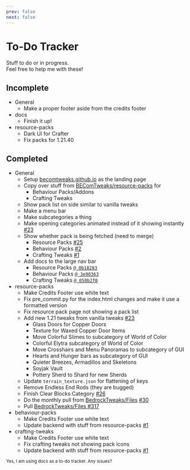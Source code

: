 ```yaml
---
prev: false
next: false
---
```

# To-Do Tracker
Stuff to do or in progress.<br>Feel free to help me with these!
## Incomplete
- General
	- Make a proper footer aside from the credits footer
- docs
	- Finish it up! <!--too lazy-->
- resource-packs
	- Dark UI for Crafter
	- Fix packs for 1.21.40

## Completed
- General
	- Setup [becomtweaks.github.io](https://becomtweaks.github.io) as the landing page
	- Copy over stuff from [BEComTweaks/resource-packs](https://github.com/BEComTweaks/resource-packs) for
		- Behaviour Packs/Addons
		- Crafting Tweaks
 	- Show pack list on side similar to vanilla tweaks
	- Make a menu bar
	- Make subcategories a thing
	- Make opening categories animated instead of it showing instantly [#23](https://github.com/BEComTweaks/resource-packs/pull/23)
    - Show whether pack is being fetched (need to merge)
        - Resource Packs [#25](https://github.com/BEComTweaks/resource-packs/pull/25)
        - Behaviour Packs [#2](https://github.com/BEComTweaks/behaviour-packs/pull/2)
        - Crafting Tweaks [#1](https://github.com/BEComTweaks/crafting-tweaks/pull/1)
  - Add docs to the large nav bar
    - Resource Packs [`@ 0b18283`](https://github.com/BEComTweaks/resource-packs/commit/0b18283e70f7a154334b1074be877c7925320149)
    - Behaviour Packs [`@ 3e90363`](https://github.com/BEComTweaks/behaviour-packs/commit/3e90363ac8af48b7324546dedab1555ffd47f775)
    - Crafting Tweaks [`@ 050b2f0`](https://github.com/BEComTweaks/crafting-tweaks/commit/050b2f02a61732aa1d627351457953c150327957)
- resource-packs
	- Make Credits Footer use white text
	- Fix pre_commit.py for the index.html changes and make it use a formatted version
  	- Fix resource pack page not showing a pack list
	- Add new 1.21 tweaks from vanilla tweaks [#23](https://github.com/BEComTweaks/resource-packs/pull/23)
		- Glass Doors for Copper Doors
		- Texture for Waxed Copper Door Items
		- Move Colorful Slimes to subcategory of World of Color
		- Colorful Elytra subcategory of World of Color
		- Move Crosshairs and Menu Panoramas to subcategory of GUI
		- Hearts and Hunger bars as subcategory of GUI
		- Quieter Breezes, Armadillos and Skeletons
		- Soyjak Vault
		- Pottery Sherd to Shard for new Sherds
	- Update `terrain_texture.json` for flattening of keys
	- Remove Endless End Rods (they are bugged)
	- Finish Clear Blocks Category [#26](https://github.com/BEComTweaks/resource-packs/pull/26)
	- Do the monthly pull from [BedrockTweaks/Files](https://github.com/BedrockTweaks/Files) [#30](https://github.com/BEComTweaks/resource-packs/pull/30)
	- Pull [BedrockTweaks/Files #317](https://github.com/BedrockTweaks/Files/pull/317)
- behaviour-packs
	- Make Credits Footer use white text
	- Update backend with stuff from resource-packs [#1](https://github.com/BEComTweaks/behaviour-packs/pull/1)
- crafting-tweaks
	- Make Credits Footer use white text
	- Fix crafting tweaks not showing pack icons
	- Update backend with stuff from resource-packs [#1](https://github.com/BEComTweaks/crafting-tweaks/pull/1)

<sub>Yes, I am using docs as a to-do tracker. Any issues?</sub>
